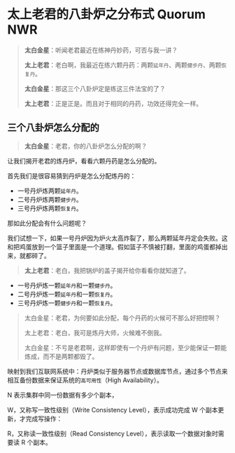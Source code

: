 





# 太上老君的八卦炉之分布式 Quorum NWR

> **太白金星**：听闻老君最近在练神丹妙药，可否与我一讲？
>
> **太上老君**：老白啊，我最近在练六颗丹药：两颗`延年丹`、两颗`健步丹`、两颗`恢复丹`。
>
> **太白金星**：那这三个八卦炉定是练这三件法宝的了？
>
> **太上老君**：正是正是。而且对于相同的丹药，功效还得完全一样。

## 三个八卦炉怎么分配的

> **太白金星**：老君，你的八卦炉怎么分配的啊？

让我们揭开老君的炼丹炉，看看六颗丹药是怎么分配的。

首先我们是很容易猜到丹炉是怎么分配炼丹的：

- 一号丹炉炼两颗`延年丹`。
- 二号丹炉炼两颗`健步丹`。
- 三号丹炉炼两颗`恢复丹`。

那如此分配会有什么问题呢？

我们试想一下，如果一号丹炉因为炉火太高炸裂了，那么两颗延年丹定会失败。这和把鸡蛋放到一个篮子里面是一个道理。假如篮子不慎被打翻，里面的鸡蛋都掉出来，就都碎了。

> **太上老君**：老白，我把锅炉的盖子揭开给你看看你就知道了。

- 一号丹炉炼一颗`延年丹`和一颗`健步丹`。
- 二号丹炉炼一颗`延年丹`和一颗`恢复丹`。
- 三号丹炉炼一颗`健步丹`和一颗`恢复丹`。

> 太白金星：老君，为何要如此分配，每个丹药的火候可不那么好把控啊？
>
> 太上老君：老白，我可是炼丹大师，火候难不倒我。
>
> 太白金星：不亏是老君啊，这样即使有一个丹炉有问题，至少能保证一颗能炼成，而不是两颗都毁了。

映射到我们互联网系统中：丹炉类似于服务器节点或数据库节点，通过多个节点来相互备份数据来保证系统的`高可用性`（High Availability）。



N 表示集群中同一份数据有多少个副本，

W，又称写一致性级别（Write Consistency Level），表示成功完成 W 个副本更新，才完成写操作：

R，又称读一致性级别（Read Consistency Level），表示读取一个数据对象时需要读 R 个副本。

